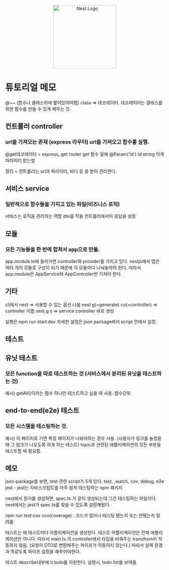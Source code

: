 <p align="center">
  <a href="http://nestjs.com/" target="blank"><img src="https://nestjs.com/img/logo-small.svg" width="200" alt="Nest Logo" /></a>
</p>

[circleci-image]: https://img.shields.io/circleci/build/github/nestjs/nest/master?token=abc123def456

# 튜토리얼 메모


@~~ (함수나 클래스위에 붙어있어야함)
class   => 데코레이터. 데코레이터는 클래스를 위한 함수를 만들 수 있게 해주는 것.

## 컨트롤러 controller
### url을 가져오는 존재 (express 라우터) url을 가져오고 함수를 실행.
@get데코레이터 = express,  get router
get 함수 밑에
@Param('id') id:string 이게 파라미터 받는법

정리 = 컨트롤러는 url과 파라미터, 바디 등 을 받아 관리한다.


## 서비스 service
### 일반적으로 함수들을 가지고 있는 파일(비즈니스 로직)
서비스는 로직을 관리하는 역할
dto를 적용
컨트롤러에서의 응답을 설정


## 모듈
### 모든 기능들을 한 번에 합쳐서 app으로 만듦.
app.module.ts에 들어가면 controller와 provider를 가지고 있다.
nestjs에서 앱은 여러 개의 모듈로 구성이 되기 때문에 각 모듈마다 나눠놓아야 한다.
따라서 app.module은 AppService와 AppController만 가져야 한다.

## 기타
cli에서
nest => 사용할 수 있는 옵션 나옴
nest g(=generate) co(=controller) => controller 이름
nest g s => service
controller 바로 생성

실행은 npm run start:dev
자세한 설정은 json package에서 script 안에서 설정.


## 테스트

## 유닛 테스트
### 모든 function을 따로 테스트하는 것 (서비스에서 분리된 유닛을 테스트하는 것)
예시) getAll()이라는 함수 하나만 테스트하고 싶을 때 사용.
함수단위

## end-to-end(e2e) 테스트
### 모든 시스템을 테스팅하는 것.
예시) 이 페이지로 가면 특정 페이지가 나와야하는 경우 사용. (사용자가 링크를 눌렀을 때 그 링크가 나오도록 하게 하는 테스트)
topic과 관련된 애플리케이션의 모든 부분을 테스트할 때 필요함.

## 메모
json-package를 보면, test 관련 script가 5개 있다. test, ,watch, cov, debug, e2e
jest - jest는 자바스크립트를 아주 쉽게 테스팅하는 npm 패키지

nest에서 뭔가를 생성하면, spec.ts 가 같이 생성되는데 그건 테스팅하는 파일이다.
nest에서는 jest가 spec.ts를 찾을 수 있도록 설정해뒀다.

npm run test:cov
cov(coverage) : 코드가 얼마나 테스팅 됐는지 또는 안됐는지 알려줌


테스트는 매 테스트마다 어플리케이션을 생성한다. 테스트 어플리케이션은 전체 애플리케이션은 아니다.
따라서 main.ts.의 controller에서 타입을 바꿔주는 transfrom이 작동하지 않음. (요청이 DTO로 변환해주는 파이프가 작동하지 않는다.)
따라서 실제 환경과 똑같도록 파이프 설정을 해주어야한다.

테스트 describe내부에 it.todo를 지원한다. 실행시, todo list를 보여줌.
